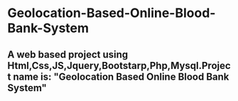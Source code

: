 # Geolocation-Based-Online-Blood-Bank-System
## A web based project using  Html,Css,JS,Jquery,Bootstarp,Php,Mysql.Project name is: "Geolocation Based Online Blood Bank System"
